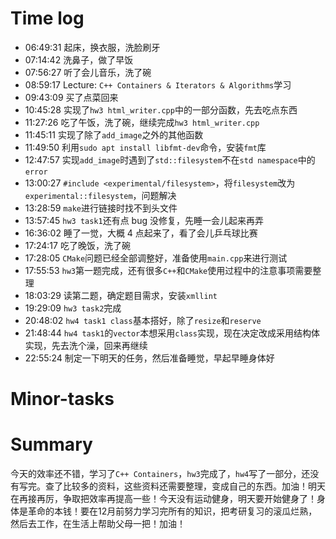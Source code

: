 # Time log

- 06:49:31 起床，换衣服，洗脸刷牙
- 07:14:42 洗鼻子，做了早饭
- 07:56:27 听了会儿音乐，洗了碗
- 08:59:17 Lecture: `C++ Containers & Iterators & Algorithms`学习
- 09:43:09 买了点菜回来
- 10:45:28 实现了`hw3 html_writer.cpp`中的一部分函数，先去吃点东西
- 11:27:26 吃了午饭，洗了碗，继续完成`hw3 html_writer.cpp`
- 11:45:11 实现了除了`add_image`之外的其他函数
- 11:49:50 利用`sudo apt install libfmt-dev`命令，安装`fmt`库
- 12:47:57 实现`add_image`时遇到了`std::filesystem`不在`std namespace`中的`error`
- 13:00:27 `#include <experimental/filesystem>`，将`filesystem`改为`experimental::filesystem`，问题解决
- 13:28:59 `make`进行链接时找不到头文件
- 13:57:45 `hw3 task1`还有点 bug 没修复，先睡一会儿起来再弄
- 16:36:02 睡了一觉，大概 4 点起来了，看了会儿乒乓球比赛
- 17:24:17 吃了晚饭，洗了碗
- 17:28:05 `CMake`问题已经全部调整好，准备使用`main.cpp`来进行测试
- 17:55:53 `hw3`第一题完成，还有很多`C++`和`CMake`使用过程中的注意事项需要整理
- 18:03:29 读第二题，确定题目需求，安装`xmllint`
- 19:29:09 `hw3 task2`完成
- 20:48:02 `hw4 task1 class`基本搭好，除了`resize`和`reserve`
- 21:48:44 `hw4 task1`的`vector`本想采用`class`实现，现在决定改成采用结构体实现，先去洗个澡，回来再继续
- 22:55:24 制定一下明天的任务，然后准备睡觉，早起早睡身体好

# Minor-tasks

# Summary

今天的效率还不错，学习了`C++ Containers`，`hw3`完成了，`hw4`写了一部分，还没有写完。查了比较多的资料，这些资料还需要整理，变成自己的东西。加油！明天在再接再厉，争取把效率再提高一些！今天没有运动健身，明天要开始健身了！身体是革命的本钱！要在12月前努力学习完所有的知识，把考研复习的滚瓜烂熟，然后去工作，在生活上帮助父母一把！加油！
